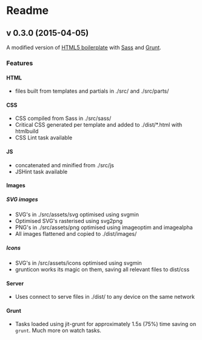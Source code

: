 # Readme

## v 0.3.0 (2015-04-05)

A modified version of [HTML5 boilerplate](https://github.com/h5bp/html5-boilerplate) with [Sass](http://sass-lang.com/) and [Grunt](http://gruntjs.com/).

### Features

#### HTML
* files built from templates and partials in ./src/ and ./src/parts/

#### CSS
* CSS compiled from Sass in ./src/sass/
* Critical CSS generated per template and added to ./dist/*.html with htmlbuild
* CSS Lint task available

#### JS
* concatenated and minified from ./src/js
* JSHint task available

#### Images

##### SVG images

* SVG's in ./src/assets/svg optimised using svgmin
* Optimised SVG's rasterised using svg2png
* PNG's in ./src/assets/png optimised using imageoptim and imagealpha
* All images flattened and copied to ./dist/images/

##### Icons

* SVG's in /src/assets/icons optimised using svgmin
* grunticon works its magic on them, saving all relevant files to dist/css

#### Server

* Uses connect to serve files in ./dist/ to any device on the same network

#### Grunt

* Tasks loaded using jit-grunt for approximately 1.5s (75%) time saving on `grunt`. Much more on watch tasks.

